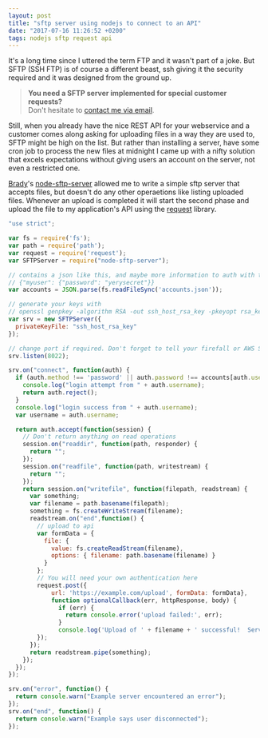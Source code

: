 ```yaml
---
layout: post
title: "sftp server using nodejs to connect to an API"
date: "2017-07-16 11:26:52 +0200"
tags: nodejs sftp request api
---
```


It's a long time since I uttered the term FTP and it wasn't part of a joke.
But SFTP (SSH FTP) is of course a different beast, ssh giving it the security required
and it was designed from the ground up.

> **You need a SFTP server implemented for special customer requests?**  
> Don't hesitate to [contact me via email](mailto:tomk32@gmail.com).

Still, when you already have the nice REST API for your webservice and a customer
comes along asking for uploading files in a way they are used to, SFTP might be high on the list.
But rather than installing a server, have some cron job to process the new files at midnight
I came up with a nifty solution that excels expectations without giving
users an account on the server, not even a restricted one.

[Brady](http://www.uberbrady.com)'s [node-sftp-server](https://github.com/BriteVerify/node-sftp-server)
allowed me to write a simple sftp server that accepts files, but doesn't do any other operaetions like listing
uploaded files. Whenever an upload is completed it will start the second phase and upload the file to
my application's API using the [request](https://github.com/request/request) library.

```js
"use strict";

var fs = require('fs');
var path = require('path');
var request = require('request');
var SFTPServer = require("node-sftp-server");

// contains a json like this, and maybe more information to auth with the API
// {"myuser": {"password": "yerysecret"}}
var accounts = JSON.parse(fs.readFileSync('accounts.json'));

// generate your keys with
// openssl genpkey -algorithm RSA -out ssh_host_rsa_key -pkeyopt rsa_keygen_bits:2048
var srv = new SFTPServer({
  privateKeyFile: "ssh_host_rsa_key"
});

// change port if required. Don't forget to tell your firefall or AWS Security Group
srv.listen(8022);

srv.on("connect", function(auth) {
  if (auth.method !== 'password' || auth.password !== accounts[auth.username].password) {
    console.log("login attempt from " + auth.username);
    return auth.reject();
  }
  console.log("login success from " + auth.username);
  var username = auth.username;

  return auth.accept(function(session) {
    // Don't return anything on read operations
    session.on("readdir", function(path, responder) {
      return "";
    });
    session.on("readfile", function(path, writestream) {
      return ""; 
    });
    return session.on("writefile", function(filepath, readstream) {
      var something;
      var filename = path.basename(filepath);
      something = fs.createWriteStream(filename);
      readstream.on("end",function() {
        // upload to api
        var formData = {
          file: {
            value: fs.createReadStream(filename),
            options: { filename: path.basename(filename) }
          }
        };
        // You will need your own authentication here
        request.post({
            url: 'https://example.com/upload', formData: formData},
            function optionalCallback(err, httpResponse, body) {
              if (err) {
                return console.error('upload failed:', err);
              }
              console.log('Upload of ' + filename + ' successful!  Server responded with:', body);
        });
      });
      return readstream.pipe(something);
    });
  });
});

srv.on("error", function() {
  return console.warn("Example server encountered an error");
});
srv.on("end", function() {
  return console.warn("Example says user disconnected");
});

```
